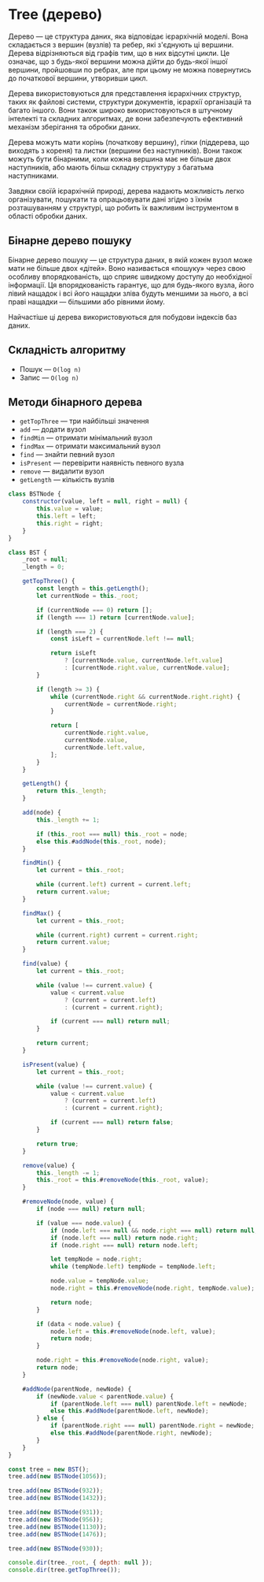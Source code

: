 # Tree (дерево)

Дерево — це структура даних, яка відповідає ієрархічній моделі. Вона складається з вершин (вузлів) та ребер, які з'єднують ці вершини. Дерева відрізняються від графів тим, що в них відсутні цикли. Це означає, що з будь-якої вершини можна дійти до будь-якої іншої вершини, пройшовши по ребрах, але при цьому не можна повернутись до початкової вершини, утворивши цикл.

Дерева використовуються для представлення ієрархічних структур, таких як файлові системи, структури документів, ієрархії організацій та багато іншого. Вони також широко використовуються в штучному інтелекті та складних алгоритмах, де вони забезпечують ефективний механізм зберігання та обробки даних.

Дерева можуть мати корінь (початкову вершину), гілки (піддерева, що виходять з кореня) та листки (вершини без наступників). Вони також можуть бути бінарними, коли кожна вершина має не більше двох наступників, або мають більш складну структуру з багатьма наступниками.

Завдяки своїй ієрархічній природі, дерева надають можливість легко організувати, пошукати та опрацьовувати дані згідно з їхнім розташуванням у структурі, що робить їх важливим інструментом в області обробки даних.

## Бінарне дерево пошуку

Бінарне дерево пошуку — це структура даних, в якій кожен вузол може мати не більше двох «дітей». Воно називається «пошуку» через свою особливу впорядкованість, що сприяє швидкому доступу до необхідної інформації. Ця впорядкованість гарантує, що для будь-якого вузла, його лівий нащадок і всі його нащадки зліва будуть меншими за нього, а всі праві нащадки — більшими або рівними йому.

Найчастіше ці дерева використовуються для побудови індексів баз даних.

## Складність алгоритму

-   Пошук — `O(log n)`
-   Запис — `O(log n)`

## Методи бінарного дерева

-   `getTopThree` — три найбільші значення
-   `add` — додати вузол
-   `findMin` — отримати мінімальний вузол
-   `findMax` — отримати максимальний вузол
-   `find` — знайти певний вузол
-   `isPresent` — перевірити наявність певного вузла
-   `remove` — видалити вузол
-   `getLength` — кількість вузлів

```js
class BSTNode {
    constructor(value, left = null, right = null) {
        this.value = value;
        this.left = left;
        this.right = right;
    }
}

class BST {
    _root = null;
    _length = 0;

    getTopThree() {
        const length = this.getLength();
        let currentNode = this._root;

        if (currentNode === 0) return [];
        if (length === 1) return [currentNode.value];

        if (length === 2) {
            const isLeft = currentNode.left !== null;

            return isLeft
                ? [currentNode.value, currentNode.left.value]
                : [currentNode.right.value, currentNode.value];
        }

        if (length >= 3) {
            while (currentNode.right && currentNode.right.right) {
                currentNode = currentNode.right;
            }

            return [
                currentNode.right.value,
                currentNode.value,
                currentNode.left.value,
            ];
        }
    }

    getLength() {
        return this._length;
    }

    add(node) {
        this._length += 1;

        if (this._root === null) this._root = node;
        else this.#addNode(this._root, node);
    }

    findMin() {
        let current = this._root;

        while (current.left) current = current.left;
        return current.value;
    }

    findMax() {
        let current = this._root;

        while (current.right) current = current.right;
        return current.value;
    }

    find(value) {
        let current = this._root;

        while (value !== current.value) {
            value < current.value
                ? (current = current.left)
                : (current = current.right);

            if (current === null) return null;
        }

        return current;
    }

    isPresent(value) {
        let current = this._root;

        while (value !== current.value) {
            value < current.value
                ? (current = current.left)
                : (current = current.right);

            if (current === null) return false;
        }

        return true;
    }

    remove(value) {
        this._length -= 1;
        this._root = this.#removeNode(this._root, value);
    }

    #removeNode(node, value) {
        if (node === null) return null;

        if (value === node.value) {
            if (node.left === null && node.right === null) return null;
            if (node.left === null) return node.right;
            if (node.right === null) return node.left;

            let tempNode = node.right;
            while (tempNode.left) tempNode = tempNode.left;

            node.value = tempNode.value;
            node.right = this.#removeNode(node.right, tempNode.value);

            return node;
        }

        if (data < node.value) {
            node.left = this.#removeNode(node.left, value);
            return node;
        }

        node.right = this.#removeNode(node.right, value);
        return node;
    }

    #addNode(parentNode, newNode) {
        if (newNode.value < parentNode.value) {
            if (parentNode.left === null) parentNode.left = newNode;
            else this.#addNode(parentNode.left, newNode);
        } else {
            if (parentNode.right === null) parentNode.right = newNode;
            else this.#addNode(parentNode.right, newNode);
        }
    }
}

const tree = new BST();
tree.add(new BSTNode(1056));

tree.add(new BSTNode(932));
tree.add(new BSTNode(1432));

tree.add(new BSTNode(931));
tree.add(new BSTNode(956));
tree.add(new BSTNode(1130));
tree.add(new BSTNode(1476));

tree.add(new BSTNode(930));

console.dir(tree._root, { depth: null });
console.dir(tree.getTopThree());
```
